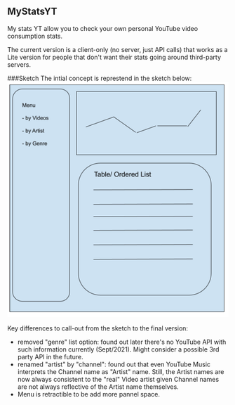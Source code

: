 ## MyStatsYT
My stats YT allow you to check your own personal YouTube video consumption stats.

The current version is a client-only (no server, just API calls) that works as a Lite version for people that don't want their stats going around third-party servers. 



###Sketch
The intial concept is represtend in the sketch below: 
![new repo](./assets/sketch.png)


Key differences to call-out from the sketch to the final version: 
- removed "genre" list option: found out later there's no YouTube API with such information currently (Sept/2021). Might consider a possible 3rd party API in the future.
- renamed "artist" by "channel": found out that even YouTube Music interprets the Channel name as "Artist" name. Still, the Artist names are now always consistent to the "real" Video artist given Channel names are not always reflective of the Artist name themselves. 
- Menu is retractible to be add more pannel space. 








